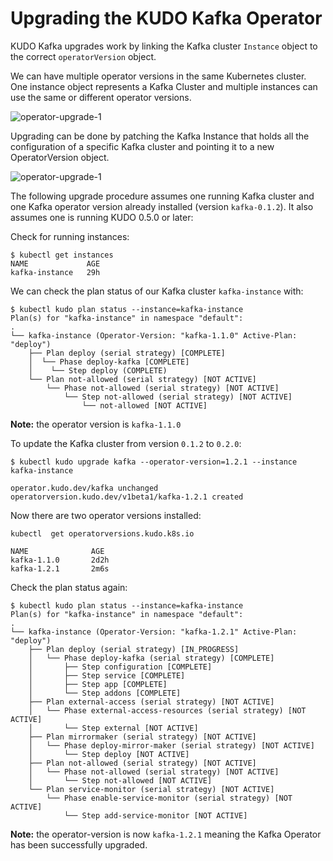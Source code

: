 # Upgrading the KUDO Kafka Operator



KUDO Kafka upgrades work by linking the Kafka cluster `Instance` object to the correct `operatorVersion` object.

We can have multiple operator versions in the same Kubernetes cluster. 
One instance object represents a Kafka Cluster and multiple instances can use the same or different operator versions.

![operator-upgrade-1](./resources/images/operator-upgrade-1.png)

Upgrading can be done by patching the Kafka Instance that holds all the configuration of a specific Kafka cluster and pointing it to a new OperatorVersion object.



![operator-upgrade-1](./resources/images/operator-upgrade-2.png)

The following upgrade procedure assumes one running Kafka cluster and one Kafka operator version already installed (version `kafka-0.1.2`). It also assumes one is running KUDO 0.5.0 or later:

Check for running instances:

```
$ kubectl get instances
NAME             AGE
kafka-instance   29h
```

We can check the plan status of our Kafka cluster `kafka-instance` with:
```
$ kubectl kudo plan status --instance=kafka-instance
Plan(s) for "kafka-instance" in namespace "default":
.
└── kafka-instance (Operator-Version: "kafka-1.1.0" Active-Plan: "deploy")
    ├── Plan deploy (serial strategy) [COMPLETE]
    │  └── Phase deploy-kafka [COMPLETE]
    │    └── Step deploy (COMPLETE)
    └── Plan not-allowed (serial strategy) [NOT ACTIVE]
        └── Phase not-allowed (serial strategy) [NOT ACTIVE]
            └── Step not-allowed (serial strategy) [NOT ACTIVE]
                └── not-allowed [NOT ACTIVE]
```
**Note:** the operator version is `kafka-1.1.0`

To update the Kafka cluster from version `0.1.2` to `0.2.0`:

```
$ kubectl kudo upgrade kafka --operator-version=1.2.1 --instance kafka-instance

operator.kudo.dev/kafka unchanged
operatorversion.kudo.dev/v1beta1/kafka-1.2.1 created
```
Now there are two operator versions installed:
```
kubectl  get operatorversions.kudo.k8s.io

NAME              AGE
kafka-1.1.0       2d2h
kafka-1.2.1       2m6s
```

Check the plan status again:

```
$ kubectl kudo plan status --instance=kafka-instance
Plan(s) for "kafka-instance" in namespace "default":
.
└── kafka-instance (Operator-Version: "kafka-1.2.1" Active-Plan: "deploy")
    ├── Plan deploy (serial strategy) [IN_PROGRESS]
    │   └── Phase deploy-kafka (serial strategy) [COMPLETE]
    │       ├── Step configuration [COMPLETE]
    │       ├── Step service [COMPLETE]
    │       ├── Step app [COMPLETE]
    │       └── Step addons [COMPLETE]
    ├── Plan external-access (serial strategy) [NOT ACTIVE]
    │   └── Phase external-access-resources (serial strategy) [NOT ACTIVE]
    │       └── Step external [NOT ACTIVE]
    ├── Plan mirrormaker (serial strategy) [NOT ACTIVE]
    │   └── Phase deploy-mirror-maker (serial strategy) [NOT ACTIVE]
    │       └── Step deploy [NOT ACTIVE]
    ├── Plan not-allowed (serial strategy) [NOT ACTIVE]
    │   └── Phase not-allowed (serial strategy) [NOT ACTIVE]
    │       └── Step not-allowed [NOT ACTIVE]
    └── Plan service-monitor (serial strategy) [NOT ACTIVE]
        └── Phase enable-service-monitor (serial strategy) [NOT ACTIVE]
            └── Step add-service-monitor [NOT ACTIVE]
```

**Note:** the operator-version is now `kafka-1.2.1` meaning the Kafka Operator has been successfully upgraded.

